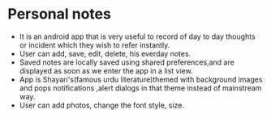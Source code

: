 # Personal notes
- It is an android app that is very useful to record of day to day thoughts or incident which they wish to refer instantly.
- User can add, save, edit, delete, his everday notes.
- Saved notes are locally saved using shared preferences,and are displayed as soon as we enter the app in a list view.
- App is Shayari's(famous urdu literature)themed with background images and pops notifications ,alert dialogs in that theme instead of mainstream way.
- User can add photos, change the font style, size.


